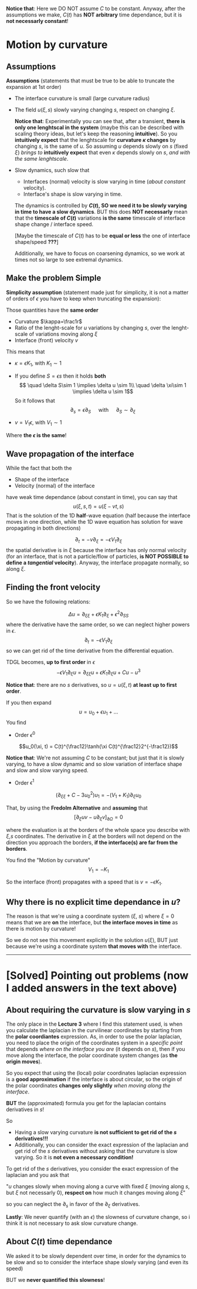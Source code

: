 **Notice that**: Here we DO NOT assume $C$ to be constant.
Anyway, after the assumptions we make, $C(t)$ has **NOT arbitrary** time dependance, but it is **not necessarly constant**!

# Motion by curvature

## Assumptions
**Assumptions** (statements that must be true to be able to truncate the expansion at 1st order)

- The interface curvature is small (large curvature radius)
- The field $u(\xi, s)$ slowly varying changing $s$, respect on changing $\xi$.

    **Notice that**: Experimentally you can see that, after a transient, **there is only one lenghtscal in the system** (maybe this can be described with scaling theory ideas, but let's keep the reasoning **intuitive**).
    So you **intuitively expect** that the lenghtscale for **curvature $\kappa$ changes** by changing $s$, is the same of $u$.
    So assuming $u$ depends slowly on $s$ (fixed $\xi$) _brings to_ **intuitively expect** that even $\kappa$ depends slowly on $s$, _and with the same lenghtscale_.

- Slow dynamics, such slow that
    - Interfaces (normal) velocity is slow varying in time (_about constant_ velocity).
    - Interface's shape is slow varying in time.

    The dynamics is controlled by **$C(t)$, SO we need it to be slowly varying in time to have a slow dynamics**.
    BUT this does **NOT necessarly** mean that the **timescale of $C(t)$** variations **is the same** timescale of interface shape change / interface speed.
    
    [Maybe the timescale of $C(t)$ has to be **equal or less** the one of interface shape/speed **???**]

    Additionally, we have to focus on coarsening dynamics, so we work at times not so large to see extremal dynamics.

## Make the problem Simple

**Simplicity assumption** (statement made just for simplicity, it is not a matter of orders of $\epsilon$ you have to keep when truncating the expansion):

Those quantities have the **same order**
- Curvature $\kappa=\frac1r$
- Ratio of the lenght-scale for $u$ variations by changing $s$, over the lenght-scale of variations moving along $\xi$
- Interface (front) velocity $v$

This means that
- $\kappa = \epsilon K_1$, with $K_1\sim 1$
- If you define $S=\epsilon s$ then it holds **both**
    $$ \quad \delta S\sim 1 \implies \delta u \sim 1\\
    \quad \delta \xi\sim 1 \implies \delta u \sim 1$$
    So it follows that
    $$\partial_s = \epsilon\partial_{S} \quad\text{ with } \quad\partial_S \sim \partial_{\xi}$$

- $v = V_1\epsilon$, with $V_1\sim 1$

Where **the $\epsilon$ is the same**!


## Wave propagation of the interface

While the fact that both the
- Shape of the interface
- Velocity (normal) of the interface

have weak time dependance (about constant in time), you can say that
$$u(\xi,s,t) = u(\xi-vt, s)$$
That is the solution of the 1D **half**-wave equation (half because the interface moves in one direction, while the 1D wave equation has solution for wave propagating in both directions)

$$\partial_t = -v\partial_{\xi} = -\epsilon V_1\partial_{\xi}$$
the spatial derivative is in $\xi$ because the interface has only normal velocity (for an interface, that is not a particle/flow of particles, **is NOT POSSIBLE to define a _tangential_ velocity**).
Anyway, the interface propagate normally, so along $\xi$.

## Finding the front velocity

So we have the following relations:

$$\Delta u = \partial_{\xi\xi} + \epsilon K_1\partial_{\xi} + \epsilon^2\partial_{SS}$$
where the derivative have the same order, so we can neglect higher powers in $\epsilon$.
$$\partial_t = -\epsilon V_1 \partial_{\xi}$$
so we can get rid of the time derivative from the differential equation.

TDGL becomes, **up to first order** in $\epsilon$
$$-\epsilon V_1\partial_{\xi} u= \partial_{\xi\xi} u+ \epsilon K_1\partial_{\xi} u+ Cu - u^3$$

**Notice that**: there are no $s$ derivatives, so $u = u(\xi, t)$ **at least up to first order**. 

If you then expand
$$u = u_0 + \epsilon u_1 + ...$$
You find
- Order $\epsilon^0$

$$u_0(\xi, t) = C(t)^{\frac12}\tanh(\xi C(t)^{\frac12}2^{-\frac12})$$

**Notice that**: We're not assuming $C$ to be constant; but just that it is slowly varying, to have a slow dynamic and so slow variation of interface shape and slow and slow varying speed.

- Order $\epsilon^1$

$$(\partial_{\xi\xi} + C -3u_0^2)u_{1} = -(V_1 + K_1)\partial_{\xi}u_{0}$$

That, by using the **Fredolm Alternative** and **assuming** that
$$[\partial_{\xi}u v - u\partial_{\xi}v]_{\partial\Omega} = 0$$

where the evaluation is at the borders of the whole space you describe with $\xi$,$s$ coordinates.
The derivative in $\xi$ at the borders will not depend on the direction you approach the borders, **if the interface(s) are far from the borders**.

You find the "Motion by curvature"
$$V_1 = -K_1$$

So the interface (front) propagates with a speed that is $v = -\epsilon K_1$.


## Why there is no explicit time dependance in $u$?

The reason is that we're using a coordinate system ($\xi$, $s$) where $\xi = 0$ means that we are **on** the interface, but **the interface moves in time** as there is motion by curvature!

So we do not see this movement explicitly in the solution $u(\xi)$, BUT just because we're using a coordinate system **that moves with** the interface.


--------------------------


# [Solved] Pointing out problems (now I added answers in the text above)
## About requiring the curvature is slow varying in $s$

The only place in the **Lecture 3** where I find this statement used, is when you calculate the laplacian in the curvilinear coordinates by starting from the **polar coordiantes** expression.
As, in order to use the polar laplacian, you need to place the origin of the coordinates system in a _specific point_ that depends _where on the interface you are_ (it depends on $s$), then if you move along the interface, the polar coordinate system changes (as **the origin moves**).

So you expect that using the (local) polar coordinates laplacian expression is a **good approximation** if the interface is about circular, so the origin of the polar coordinates **changes only slightly** _when moving along the interface_.

**BUT** the (approximated) formula you get for the laplacian contains derivatives in $s$!

So 
- Having a slow varying curvature **is not sufficient to get rid of the $s$ derivatives!!!**
- Additionally, you can consider the exact expression of the laplacian and get rid of the $s$ derivatives without asking that the curvature is slow varying. So it is **not even a necessary condition!**

To get rid of the $s$ derivatives, you consider the exact expression of the laplacian and you ask that

"$u$ changes slowly when moving along a curve with fixed $\xi$ (moving along $s$, but $\xi$ not necessarly 0), **respect on** how much it changes moving along $\xi$"

so you can neglect the $\partial_{s}$ in favor of the $\partial_{\xi}$ derivatives.

**Lastly**: We never quantify (with an $\epsilon$) the slowness of curvature change, so i think it is not necessary to ask slow curvature change.

## About $C(t)$ time dependance
We asked it to be slowly dependent over time, in order for the dynamics to be slow and so to consider the interface shape slowly varying (and even its speed)

BUT we **never quantified this slowness**!
